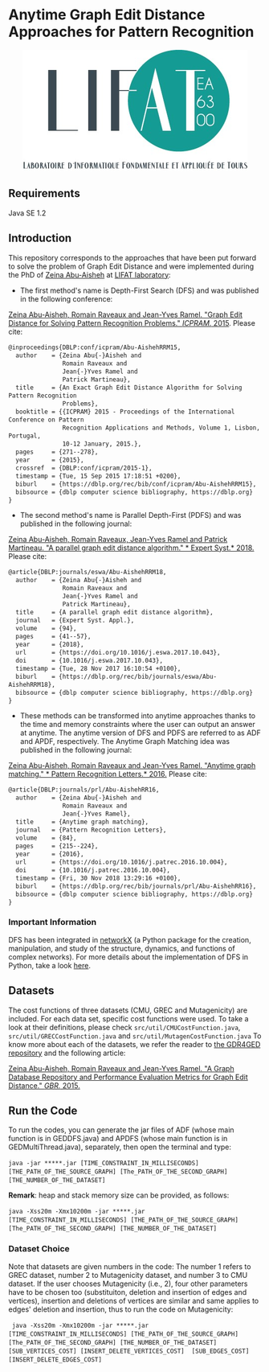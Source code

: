 # Anytime Graph Edit Distance Approaches for Pattern Recognition


<p align="center"> 
<img src="https://github.com/zeinaabuaisheh/Anytime_Graph_Edit_Distance/blob/master/logo-lifat.jpg">
</p>

## Requirements

Java SE 1.2 



## Introduction

This repository corresponds to the approaches that have been put forward to solve the problem of Graph Edit Distance and were implemented during the PhD of [Zeina Abu-Aisheh](https://sites.google.com/view/zeina-abuaisheh/home) at [LIFAT laboratory](https://lifat.univ-tours.fr/):

- The first method's name is Depth-First Search (DFS) and was published in the following conference:

[Zeina Abu-Aisheh, Romain Raveaux and Jean-Yves Ramel. "Graph Edit Distance for Solving Pattern Recognition Problems." *ICPRAM.* 2015](http://www.rfai.li.univ-tours.fr/PagesPerso/zabuaisheh/documents/icpram.pdf). Please cite:
 
```
@inproceedings{DBLP:conf/icpram/Abu-AishehRRM15,
  author    = {Zeina Abu{-}Aisheh and
               Romain Raveaux and
               Jean{-}Yves Ramel and
               Patrick Martineau},
  title     = {An Exact Graph Edit Distance Algorithm for Solving Pattern Recognition
               Problems},
  booktitle = {{ICPRAM} 2015 - Proceedings of the International Conference on Pattern
               Recognition Applications and Methods, Volume 1, Lisbon, Portugal,
               10-12 January, 2015.},
  pages     = {271--278},
  year      = {2015},
  crossref  = {DBLP:conf/icpram/2015-1},
  timestamp = {Tue, 15 Sep 2015 17:18:51 +0200},
  biburl    = {https://dblp.org/rec/bib/conf/icpram/Abu-AishehRRM15},
  bibsource = {dblp computer science bibliography, https://dblp.org}
}
```

- The second method's name is Parallel Depth-First (PDFS) and was published in the following journal:

[Zeina Abu-Aisheh, Romain Raveaux, Jean-Yves Ramel and Patrick Martineau. "A parallel graph edit distance algorithm." * Expert Syst.* 2018.](http://www.rfai.li.univ-tours.fr/PagesPerso/zabuaisheh/documents/ESW2018-Zeina.pdf) Please cite: 

```
@article{DBLP:journals/eswa/Abu-AishehRRM18,
  author    = {Zeina Abu{-}Aisheh and
               Romain Raveaux and
               Jean{-}Yves Ramel and
               Patrick Martineau},
  title     = {A parallel graph edit distance algorithm},
  journal   = {Expert Syst. Appl.},
  volume    = {94},
  pages     = {41--57},
  year      = {2018},
  url       = {https://doi.org/10.1016/j.eswa.2017.10.043},
  doi       = {10.1016/j.eswa.2017.10.043},
  timestamp = {Tue, 28 Nov 2017 16:10:54 +0100},
  biburl    = {https://dblp.org/rec/bib/journals/eswa/Abu-AishehRRM18},
  bibsource = {dblp computer science bibliography, https://dblp.org}
}
```

- These methods can be transformed into anytime approaches thanks to the time and memory constraints where the user can output an answer at anytime. The anytime version of DFS and PDFS are referred to as ADF and APDF, respectively. The Anytime Graph Matching idea was published in the following journal:

[Zeina Abu-Aisheh, Romain Raveaux and Jean-Yves Ramel. "Anytime graph matching." * Pattern Recognition Letters.* 2016.](https://www.sciencedirect.com/science/article/abs/pii/S0167865516302690) Please cite: 
```
@article{DBLP:journals/prl/Abu-AishehRR16,
  author    = {Zeina Abu{-}Aisheh and
               Romain Raveaux and
               Jean{-}Yves Ramel},
  title     = {Anytime graph matching},
  journal   = {Pattern Recognition Letters},
  volume    = {84},
  pages     = {215--224},
  year      = {2016},
  url       = {https://doi.org/10.1016/j.patrec.2016.10.004},
  doi       = {10.1016/j.patrec.2016.10.004},
  timestamp = {Fri, 30 Nov 2018 13:29:16 +0100},
  biburl    = {https://dblp.org/rec/bib/journals/prl/Abu-AishehRR16},
  bibsource = {dblp computer science bibliography, https://dblp.org}
}
```


### Important Information

DFS has been integrated in [networkX](https://networkx.github.io/) (a Python package for the creation, manipulation, and study of the structure, dynamics, and functions of complex networks). For more details about the implementation of DFS in Python, take a look [here](https://networkx.github.io/documentation/latest/reference/algorithms/generated/networkx.algorithms.similarity.graph_edit_distance.html#networkx.algorithms.similarity.graph_edit_distance).


## Datasets

The cost functions of three datasets (CMU, GREC and Mutagenicity) are included. For each data set, specific cost functions were used.
To take a look at their definitions, please check ``` src/util/CMUCostFunction.java ```, ``` src/util/GRECCostFunction.java ``` and ``` src/util/MutagenCostFunction.java ```
To know more about each of the datasets, we refer the reader to [the GDR4GED repository](http://www.rfai.li.univ-tours.fr/PublicData/GDR4GED/home.html) and the following article:

[Zeina Abu-Aisheh, Romain Raveaux and Jean-Yves Ramel. "A Graph Database Repository and Performance Evaluation Metrics for Graph Edit Distance." *GBR.* 2015.](https://link.springer.com/chapter/10.1007/978-3-319-18224-7_14)



## Run the Code

To run the codes, you can generate the jar files of ADF (whose main function is in GEDDFS.java) and APDFS (whose main function is in GEDMultiThread.java), separately, then open the terminal and type:


``` java -jar *****.jar [TIME_CONSTRAINT_IN_MILLISECONDS] [THE_PATH_OF_THE_SOURCE_GRAPH] [The_PATH_OF_THE_SECOND_GRAPH] [THE_NUMBER_OF_THE_DATASET] ```


  
****Remark****: heap and stack memory size can be provided, as follows:

 ``` java -Xss20m -Xmx10200m -jar *****.jar [TIME_CONSTRAINT_IN_MILLISECONDS] [THE_PATH_OF_THE_SOURCE_GRAPH] [The_PATH_OF_THE_SECOND_GRAPH] [THE_NUMBER_OF_THE_DATASET] ```


### Dataset Choice

Note that datasets are given numbers in the code: The number 1 refers to GREC dataset, number 2 to Mutagenicity dataset, and number 3 to CMU dataset.
If the user chooses Mutagenicity (i.e., 2), four other parameters have to be chosen too (substituiton, deletion and insertion of edges and vertices), insertion and deletions of vertices are similar and same applies to edges' deletion and insertion, thus to run the code on Mutagenicity:

 ``` java -Xss20m -Xmx10200m -jar *****.jar [TIME_CONSTRAINT_IN_MILLISECONDS] [THE_PATH_OF_THE_SOURCE_GRAPH] [The_PATH_OF_THE_SECOND_GRAPH] [THE_NUMBER_OF_THE_DATASET] [SUB_VERTICES_COST] [INSERT_DELETE_VERTICES_COST]  [SUB_EDGES_COST] [INSERT_DELETE_EDGES_COST]```
 

